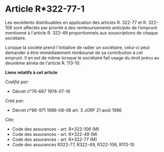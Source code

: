 # Article R*322-77-1

Les excédents distribuables en application des articles R. 322-77 et R. 322-106 sont affectés par priorité à des
remboursements anticipés de l'emprunt mentionné à l'article R. 322-49 proportionnels aux souscriptions de chaque sociétaire.

Lorsque la société prend l'initiative de radier un sociétaire, celui-ci peut demander à être immédiatement remboursé de sa
contribution à cet emprunt. Il en est de même lorsque le sociétaire fait usage du droit prévu au deuxième alinéa de l'article
R. 113-10.

**Liens relatifs à cet article**

_Codifié par_:

  - Décret n°76-667 1976-07-16

_Créé par_:

  - Décret n°86-971 1986-08-08 art. 3 JORF 21 août 1986

_Cite_:

  - Code des assurances - art. R*322-106 (M)
  - Code des assurances - art. R*322-49 (M)
  - Code des assurances - art. R*322-77 (M)
  - Code des assurances R322-77, R322-49, R322-106, R113-10

